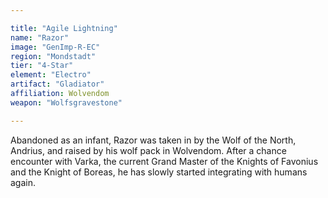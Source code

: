 ```yaml
---

title: "Agile Lightning"
name: "Razor"
image: "GenImp-R-EC"
region: "Mondstadt"
tier: "4-Star"
element: "Electro"
artifact: "Gladiator"
affiliation: Wolvendom
weapon: "Wolfsgravestone"

---
```


Abandoned as an infant, Razor was taken in by the Wolf of the North, Andrius, and raised by his wolf pack in Wolvendom. After a chance encounter with Varka, the current Grand Master of the Knights of Favonius and the Knight of Boreas, he has slowly started integrating with humans again.